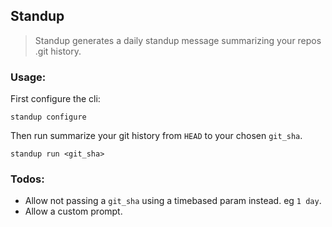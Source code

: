 ## Standup  

> Standup generates a daily standup message summarizing your repos .git history.

### Usage:

First configure the cli:

```
standup configure
```


Then run summarize your git history from `HEAD` to your chosen `git_sha`.

```
standup run <git_sha>
```


### Todos:

* Allow not passing a `git_sha` using a timebased param instead. eg `1 day`. 
* Allow a custom prompt.
